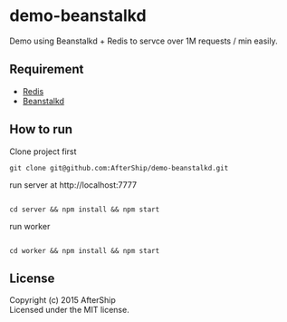 # demo-beanstalkd

Demo using Beanstalkd + Redis to servce over 1M requests / min easily.


## Requirement
- [Redis](http://redis.io/)
- [Beanstalkd](http://kr.github.io/beanstalkd/)

## How to run
Clone project first
```
git clone git@github.com:AfterShip/demo-beanstalkd.git

```

run server at http://localhost:7777
```

cd server && npm install && npm start

```

run worker
```

cd worker && npm install && npm start

```

## License
Copyright (c) 2015 AfterShip  
Licensed under the MIT license.

